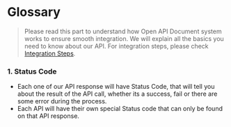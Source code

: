 # Glossary
> Please read this part to understand how Open API Document system works to ensure smooth integration. We will explain all the
basics you need to know about our API. For integration steps, please check [Integration Steps](#integration-steps).

### **1. Status Code**
  - Each one of our API response will have Status Code, that will tell you about the result of the API call, whether its a success, fail or there are some error during the process.
  - Each API will have their own special Status code that can only be found on that API response.
